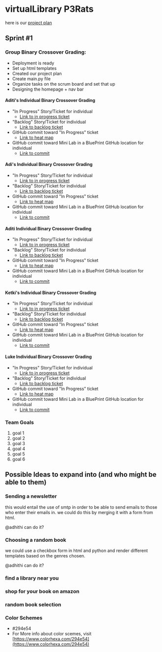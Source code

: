 # virtualLibrary P3Rats

here is our <a href="https://padlet.com/ketkic61666/Rats" > project plan </a> 

## Sprint #1 

### Group Binary Crossover Grading: 
* Deployment is ready 
* Set up html templates 
* Created our project plan 
* Create main.py file
* Organize tasks on the scrum board and set that up 
* Designing the homepage + nav bar


#### Aditi's Individual Binary Crossover Grading
* "In Progress" Story/Ticket for individual
    * [Link to in progress ticket](https://github.com/adhithin/virtualLibrary/projects/1#card-57450849)
* "Backlog" Story/Ticket for individual
    * [Link to backlog ticket](https://github.com/adhithin/virtualLibrary/projects/1#card-57624715)
* GitHub commit toward "In Progress" ticket
    * [Link to heat map](https://github.com/adhithin/virtualLibrary/graphs/contributors)
* GitHub commit toward Mini Lab in a BluePrint GitHub location for individual
    * [Link to commit](https://github.com/adhithin/virtualLibrary/commit/b2be573647be49ca2ad00bbab19abe7835fd43f7)
    
#### Adi's Individual Binary Crossover Grading
* "In Progress" Story/Ticket for individual
    * [Link to in progress ticket](https://github.com/adhithin/virtualLibrary/projects/1#card-57448832)
* "Backlog" Story/Ticket for individual
    * [Link to backlog ticket](https://github.com/adhithin/virtualLibrary/projects/1#card-57571362)
* GitHub commit toward "In Progress" ticket
    * [Link to heat map](https://github.com/adhithin/virtualLibrary/commits?author=adhithin)
* GitHub commit toward Mini Lab in a BluePrint GitHub location for individual
    * [Link to commit](https://github.com/adhithin/virtualLibrary/commit/5f45c8cd27cd8e3d8080822b744c8e50e9fd4a5c)
    
#### Aditi Individual Binary Crossover Grading
* "In Progress" Story/Ticket for individual
    * [Link to in progress ticket](https://github.com/adhithin/virtualLibrary/projects/1#card-57450849)
* "Backlog" Story/Ticket for individual
    * [Link to backlog ticket](https://github.com/adhithin/virtualLibrary/projects/1#card-57624715)
* GitHub commit toward "In Progress" ticket
    * [Link to heat map](https://github.com/aditiakella)
* GitHub commit toward Mini Lab in a BluePrint GitHub location for individual
    * [Link to commit](https://github.com/adhithin/virtualLibrary/commit/b2be573647be49ca2ad00bbab19abe7835fd43f7)
    
#### Ketki's Individual Binary Crossover Grading
* "In Progress" Story/Ticket for individual
    * [Link to in progress ticket](https://github.com/adhithin/virtualLibrary/projects/1#card-57450670)
* "Backlog" Story/Ticket for individual
    * [Link to backlog ticket](https://github.com/adhithin/virtualLibrary/projects/1#card-57450758)
* GitHub commit toward "In Progress" ticket
    * [Link to heat map](https://github.com/adhithin/virtualLibrary/graphs/contributors)
* GitHub commit toward Mini Lab in a BluePrint GitHub location for individual
    * [Link to commit](https://github.com/adhithin/virtualLibrary/tree/main/randombook)
    
#### Luke Individual Binary Crossover Grading
* "In Progress" Story/Ticket for individual
    * [Link to in progress ticket](https://github.com/adhithin/virtualLibrary/projects/1#card-57881910)
* "Backlog" Story/Ticket for individual
    * [Link to backlog ticket](https://github.com/adhithin/virtualLibrary/projects/1#card-57881936)
* GitHub commit toward "In Progress" ticket
    * [Link to heat map](https://github.com/aditiakella)
* GitHub commit toward Mini Lab in a BluePrint GitHub location for individual
    * [Link to commit](https://github.com/adhithin/virtualLibrary/commit/b2be573647be49ca2ad00bbab19abe7835fd43f7)

### Team Goals 
 1. goal 1 
 2. goal 2 
 3. goal 3 
 4. goal 4 
 5. goal 5
 6. goal 6 

## Possible Ideas to expand into (and who might be able to them) 

### Sending a newsletter 

this would entail the use of smtp in order to be able to send emails to those who enter their emails in. we could do this by merging it with a form from html. 

@adhithi can do it? 

### Choosing a random book 

we could use a checkbox form in html and python and render different templates based on the genres chosen. 

@adhithi can do it?

### find a library near you 


### shop for your book on amazon


### random book selection 



### Color Schemes
* #294e54
* For More info about color scemes, visit [https://www.colorhexa.com/294e54](https://www.colorhexa.com/294e54)

